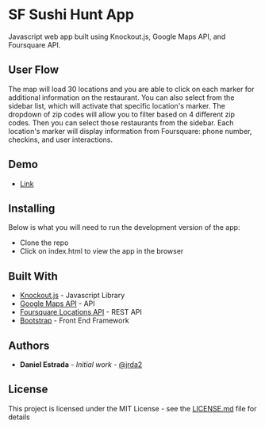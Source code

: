 # SF Sushi Hunt App

Javascript web app built using Knockout.js, Google Maps API, and Foursquare API.

## User Flow
The map will load 30 locations and you are able to click on each marker for additional information on the restaurant. You can also select from the sidebar list, which will activate that specific location's marker. The dropdown of zip codes will allow you to filter based on 4 different zip codes. Then you can select those restaurants from the sidebar. Each location's marker will display information from Foursquare: phone number, checkins, and user interactions.


## Demo
* [Link](http://sushi-hunt.dcge.co)

## Installing

Below is what you will need to run the development version of the app:

* Clone the repo
* Click on index.html to view the app in the browser


## Built With

* [Knockout.js](http://knockoutjs.com/) - Javascript Library
* [Google Maps API](https://developers.google.com/maps/documentation/javascript/) - API
* [Foursquare Locations API](https://developer.foursquare.com/) - REST API
* [Bootstrap](http://getboostrap.com) - Front End Framework


## Authors

* **Daniel Estrada** - *Initial work* - [@jrda2](https://github.com/jrda2)


## License

This project is licensed under the MIT License - see the [LICENSE.md](LICENSE.md) file for details



